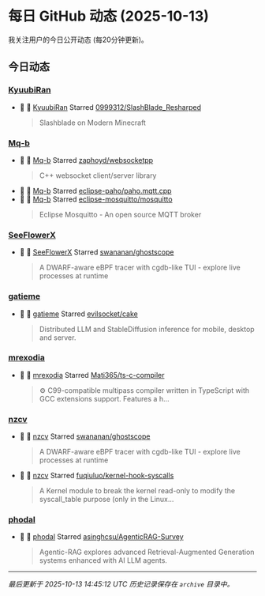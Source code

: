 # 每日 GitHub 动态 (2025-10-13)

我关注用户的今日公开动态 (每20分钟更新)。

## 今日动态

### [KyuubiRan](https://github.com/KyuubiRan)
- 🌟 👤 [KyuubiRan](https://github.com/KyuubiRan) Starred [0999312/SlashBlade_Resharped](https://github.com/0999312/SlashBlade_Resharped)
  > Slashblade on Modern Minecraft

### [Mq-b](https://github.com/Mq-b)
- 🌟 👤 [Mq-b](https://github.com/Mq-b) Starred [zaphoyd/websocketpp](https://github.com/zaphoyd/websocketpp)
  > C++ websocket client/server library
- 🌟 👤 [Mq-b](https://github.com/Mq-b) Starred [eclipse-paho/paho.mqtt.cpp](https://github.com/eclipse-paho/paho.mqtt.cpp)
- 🌟 👤 [Mq-b](https://github.com/Mq-b) Starred [eclipse-mosquitto/mosquitto](https://github.com/eclipse-mosquitto/mosquitto)
  > Eclipse Mosquitto - An open source MQTT broker

### [SeeFlowerX](https://github.com/SeeFlowerX)
- 🌟 👤 [SeeFlowerX](https://github.com/SeeFlowerX) Starred [swananan/ghostscope](https://github.com/swananan/ghostscope)
  > A DWARF-aware eBPF tracer with cgdb-like TUI - explore live processes at runtime

### [gatieme](https://github.com/gatieme)
- 🌟 👤 [gatieme](https://github.com/gatieme) Starred [evilsocket/cake](https://github.com/evilsocket/cake)
  > Distributed LLM and StableDiffusion inference for mobile, desktop and server.

### [mrexodia](https://github.com/mrexodia)
- 🌟 👤 [mrexodia](https://github.com/mrexodia) Starred [Mati365/ts-c-compiler](https://github.com/Mati365/ts-c-compiler)
  > ⚙️ C99-compatible multipass compiler written in TypeScript with GCC extensions support. Features a h...

### [nzcv](https://github.com/nzcv)
- 🌟 👤 [nzcv](https://github.com/nzcv) Starred [swananan/ghostscope](https://github.com/swananan/ghostscope)
  > A DWARF-aware eBPF tracer with cgdb-like TUI - explore live processes at runtime
- 🌟 👤 [nzcv](https://github.com/nzcv) Starred [fuqiuluo/kernel-hook-syscalls](https://github.com/fuqiuluo/kernel-hook-syscalls)
  > A Kernel module to break the kernel read-only to modify the syscall_table purpose (only in the Linux...

### [phodal](https://github.com/phodal)
- 🌟 👤 [phodal](https://github.com/phodal) Starred [asinghcsu/AgenticRAG-Survey](https://github.com/asinghcsu/AgenticRAG-Survey)
  > Agentic-RAG explores advanced Retrieval-Augmented Generation systems enhanced with AI LLM agents. 


---
*最后更新于 2025-10-13 14:45:12 UTC*
*历史记录保存在 `archive` 目录中。*
